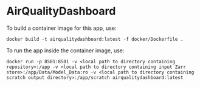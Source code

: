 # AirQualityDashboard

To build a container image for this app, use:

`docker build -t airqualitydashboard:latest -f docker/Dockerfile .`

To run the app inside the container image, use:
  
  `docker run -p 8501:8501 -v <local path to directory containing repository>:/app -v <local path to directory containing input Zarr store>:/app/Data/Model_Data:ro -v <local path to directory containing scratch output directory>:/app/scratch airqualitydashboard:latest`